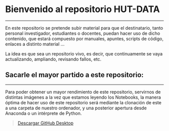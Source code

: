 # Bienvenido al repositorio HUT-DATA
---
En este repositorio se pretende subir material para que el destinatario, tanto personal investigador, estudiantes o docentes, puedan hacer uso de dicho contenido, que estará compuesto por manuales, apuntes, scripts de código, enlaces a distinto material ...

La idea es que sea un repositorio vivo, es decir, que continuamente se vaya actualizando, ampliando, revisando fallos, etc.


## Sacarle el mayor partido a este repositorio:
----
Para poder obtener un mayor rendimiento de este repositorio, servirnos de distintas imágenes a la vez que estamos leyendo los Notebooks, la manera óptima de hacer uso de este repositorio será mediante la clonación de este a una carpeta de nuestro ordenador, y una posterior apertura desde Anaconda o un intérprete de Python.

> [Descargar GitHub Desktop](https://desktop.github.com/)
